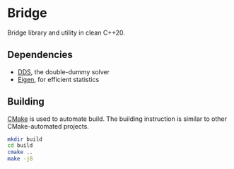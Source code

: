 Bridge
======
Bridge library and utility in clean C++20.

## Dependencies ##
- [DDS][dds], the double-dummy solver
- [Eigen][eigen], for efficient statistics

## Building ##
[CMake][cmake] is used to automate build.  The building instruction is similar
to other CMake-automated projects.

```sh
mkdir build
cd build
cmake ..
make -j8
```

[cmake]: https://cmake.org/
[dds]: https://github.com/dds-bridge/dds
[eigen]: https://gitlab.com/libeigen/eigen
